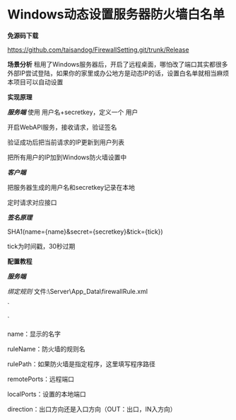 # Windows动态设置服务器防火墙白名单

**免源码下载**

https://github.com/taisandog/FirewallSetting.git/trunk/Release

**场景分析**
租用了Windows服务器后，开启了远程桌面，哪怕改了端口其实都很多外部IP尝试登陆，如果你的家里或办公地方是动态IP的话，设置白名单就相当麻烦
本项目可以自动设置


**实现原理**

***服务端***
使用 用户名+secretkey，定义一个
用户

开启WebAPI服务，接收请求，验证签名

验证成功后把当前请求的IP更新到用户列表

把所有用户的IP加到Windows防火墙设置中


***客户端***

把服务器生成的用户名和secretkey记录在本地

定时请求对应接口

***签名原理***

SHA1(name={name}&secret={secretkey}&tick={tick})

tick为时间戳，30秒过期


**配置教程**

***服务端***

*绑定规则*
文件:\Server\App_Data\firewallRule.xml

`<root>

<rule name="远程桌面" ruleName="Open RDP Port 3389" rulePath=""
      remotePorts="" localPorts="3389" direction="IN"/>
      
</root>`

name：显示的名字

ruleName：防火墙的规则名

rulePath：如果防火墙是指定程序，这里填写程序路径

remotePorts：远程端口

localPorts：设置的本地端口

direction：出口方向还是入口方向（OUT：出口，IN入方向）


